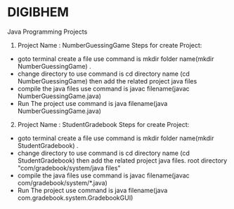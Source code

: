 # DIGIBHEM
Java Programming Projects


1. Project Name : NumberGuessingGame
Steps for create Project: 
* goto terminal create a file use command is mkdir folder name(mkdir NumberGuessingGame) .
* change directory to use command is cd directory name (cd NumberGuessingGame) then add the related project java files 
* compile the java files use command is javac filename(javac NumberGuessingGame.java)
* Run The project use command is java filename(java NumberGuessingGame.java)


2. Project Name : StudentGradebook
Steps for create Project: 
* goto terminal create a file use command is mkdir folder name(mkdir StudentGradebook) .
* change directory to use command is cd directory name (cd StudentGradebook) then add the related project java files. root directory "com/gradebook/system/java files"
* compile the java files use command is javac filename(javac com/gradebook/system/*.java)
* Run The project use command is java filename(java com.gradebook.system.GradebookGUI)
